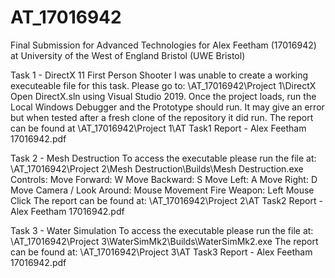 # AT_17016942
Final Submission for Advanced Technologies for Alex Feetham (17016942) at University of the West of England Bristol (UWE Bristol)


Task 1 - DirectX 11 First Person Shooter
I was unable to create a working executeable file for this task.
Please go to: \AT_17016942\Project 1\DirectX
Open DirectX.sln using Visual Studio 2019.
Once the project loads, run the Local Windows Debugger and the Prototype should run.
It may give an error but when tested after a fresh clone of the repository it did run.
The report can be found at \AT_17016942\Project 1\AT Task1 Report - Alex Feetham 17016942.pdf


Task 2 - Mesh Destruction
To access the executable please run the file at: \AT_17016942\Project 2\Mesh Destruction\Builds\Mesh Destruction.exe
Controls:
    Move Forward: W
    Move Backward: S
    Move Left: A
    Move Right: D
    Move Camera / Look Around: Mouse Movement
    Fire Weapon: Left Mouse Click
The report can be found at: \AT_17016942\Project 2\AT Task2 Report - Alex Feetham 17016942.pdf


Task 3 - Water Simulation
To access the executable please run the file at: \AT_17016942\Project 3\WaterSimMk2\Builds\WaterSimMk2.exe
The report can be found at: \AT_17016942\Project 3\AT Task3 Report - Alex Feetham 17016942.pdf